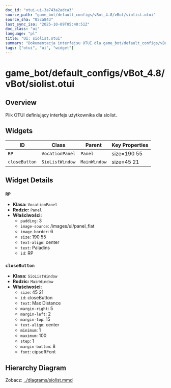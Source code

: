 ```yaml
---
doc_id: "otui-ui-3a743a2adca3"
source_path: "game_bot/default_configs/vBot_4.8/vBot/siolist.otui"
source_sha: "05ca843"
last_sync_iso: "2025-10-09T05:40:51Z"
doc_class: "ui"
language: "pl"
title: "UI: siolist.otui"
summary: "Dokumentacja interfejsu OTUI dla game_bot/default_configs/vBot_4.8/vBot/siolist.otui"
tags: ["otui", "ui", "widget"]
---
```


# game_bot/default_configs/vBot_4.8/vBot/siolist.otui

## Overview

Plik OTUI definiujący interfejs użytkownika dla siolist.

## Widgets

| ID | Class | Parent | Key Properties |
|----|-------|--------|----------------|
| `RP` | `VocationPanel` | `Panel` | size=190 55 |
| `closeButton` | `SioListWindow` | `MainWindow` | size=45 21 |

## Widget Details

### `RP`

- **Klasa:** `VocationPanel`
- **Rodzic:** `Panel`
- **Właściwości:**
  - `padding`: 3
  - `image-source`: /images/ui/panel_flat
  - `image-border`: 6
  - `size`: 190 55
  - `text-align`: center
  - `text`: Paladins
  - `id`: RP

### `closeButton`

- **Klasa:** `SioListWindow`
- **Rodzic:** `MainWindow`
- **Właściwości:**
  - `size`: 45 21
  - `id`: closeButton
  - `text`: Max Distance
  - `margin-right`: 5
  - `margin-left`: 2
  - `margin-top`: 15
  - `text-align`: center
  - `minimum`: 1
  - `maximum`: 100
  - `step`: 1
  - `margin-bottom`: 8
  - `font`: cipsoftFont

## Hierarchy Diagram

Zobacz: [../diagrams/siolist.mmd](../diagrams/siolist.mmd)
